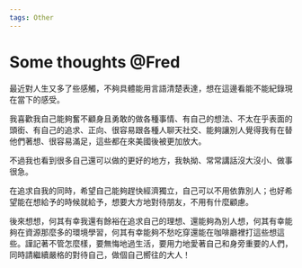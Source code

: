 ```yaml
---
tags: Other
---
```


# Some thoughts @Fred

最近對人生又多了些感觸，不夠具體能用言語清楚表達，想在這邊看能不能紀錄現在當下的感受。

我喜歡我自己能夠奮不顧身且勇敢的做各種事情、有自己的想法、不太在乎表面的頭銜、有自己的追求、正向、很容易跟各種人聊天社交、能夠讓別人覺得我有在替他們著想、很容易滿足，這些都在來美國後被更加放大。

不過我也看到很多自己還可以做的更好的地方，我執拗、常常講話沒大沒小、做事很急。

在追求自我的同時，希望自己能夠趕快經濟獨立，自己可以不用依靠別人；也好希望能在想給予的時候就給予，想要大方地對待朋友，不用有什麼顧慮。

後來想想，何其有幸我還有餘裕在追求自己的理想、還能夠為別人想，何其有幸能夠在資源那麼多的環境學習，何其有幸能夠不愁吃穿還能在咖啡廳裡打這些想這些。謹記著不管怎麼樣，要無悔地過生活，要用力地愛著自己和身旁重要的人們，同時請繼續嚴格的對待自己，做個自己嚮往的大人！